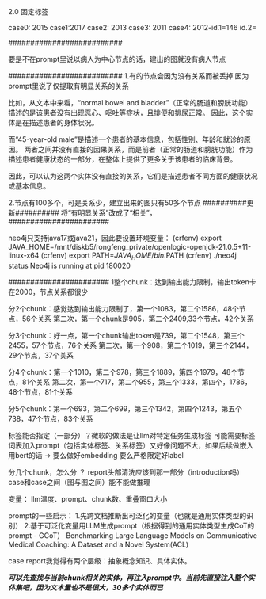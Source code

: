 2.0 固定标签

case0: 2015	case1:2017	case2: 2013	case3: 2011 	case4: 2012-id.1=146   id.2=

##########################

要是不在prompt里说以病人为中心节点的话，建出的图就没有病人节点

##########################
1.有的节点会因为没有关系而被丢掉
因为prompt里说了仅提取有明显关系的关系

比如，从文本中来看，“normal bowel and bladder”（正常的肠道和膀胱功能）描述的是该患者没有出现恶心、呕吐等症状，且排便和排尿正常。
因此，这个实体是在描述患者的身体状况。

而“45-year-old male”是描述一个患者的基本信息，包括性别、年龄和就诊的原因。
两者之间并没有直接的因果关系，而是前者（正常的肠道和膀胱功能）作为描述患者健康状态的一部分，在整体上提供了更多关于该患者的临床背景。

因此，可以认为这两个实体没有直接的关系，它们是描述患者不同方面的健康状况或基本信息。

2.节点有100多个，可是关系少，建立出来的图只有50多个节点
##########更新##########
将“有明显关系”改成了“相关”，
#######################

neo4j只支持java17或java21，因此要设置环境变量：
    (crfenv) export JAVA_HOME=/mnt/diskb5/rongfeng_private/openlogic-openjdk-21.0.5+11-linux-x64
    (crfenv) export PATH=$JAVA_HOME/bin:$PATH
    (crfenv) ./neo4j status
    Neo4j is running at pid 180020

#######################
1整个chunk：达到输出能力限制，输出token卡在2000，节点关系都很少

分2个chunk：感觉达到输出能力限制了，第一个1083，第二个1586，48个节点，56个关系
    第二次，第一个chunk是905，第二个2409,33个节点，42个关系

分3个chunk：好一点，第一个chunk输出token是739，第二个1548，第三个2455，57个节点，76个关系
    第二次，第一个908，第二个1019，第三个2144，29个节点，37个关系

分4个chunk：第一个1010，第二个978，第三个1889，第四个1979，48个节点，81个关系
        第二次，第一个717，第二个955，第三个1333，第四个，1786，48个节点，81个关系

分5个chunk：第一个693，第二个699，第三个1342，第四个1243，第五个738，47个节点，83个关系

标签能否指定（一部分）？微软的做法是让llm对特定任务生成标签
可能需要标签词表加入prompt（包括实体标签、关系标签）又好像问题不大，如果后续做嵌入用bert的话
-> 要么做好embedding 要么严格限定好label

分几个chunk，怎么分 ？
report头部清洗应该到那一部分（introduction吗）
case和case之间（图与图之间）能不能做推理

变量：
llm温度、prompt、chunk数、重叠窗口大小

prompt的一些启示：
        1.先跨文档推断出可泛化的变量（也就是通用实体类型的识别）
        2.基于可泛化变量用LLM生成prompt（根据得到的通用实体类型生成CoT的prompt - GCoT）
Benchmarking Large Language Models on Communicative Medical
Coaching: A Dataset and a Novel System(ACL)

case report我觉得有两个层级：抽象概念知识、具体实体。

***可以先查找与当前chunk相关的实体，再注入prompt中。当前先直接注入整个实体集吧，因为文本量也不是很大，30多个实体而已***
